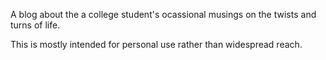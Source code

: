A blog about the a college student's ocassional musings on the twists and turns of life.

This is mostly intended for personal use rather than widespread reach.


